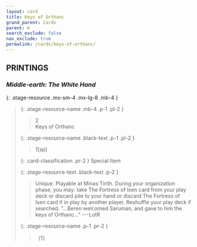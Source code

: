 ```yaml
---
layout: card
title: Keys of Orthanc
grand_parent: Cards
parent: K
search_exclude: false
nav_exclude: true
permalink: /cards/keys-of-orthanc/
---
```


## PRINTINGS


### _Middle-earth: The White Hand_

{: .stage-resource .mx-sm-4 .mx-lg-8 .mb-4 }
> {: .stage-resource-name .mb-4 .p-1 .pl-2 }
> > <div class="card-mp">2</div>
> > <div class="card-name">Keys of Orthanc</div>
>
> {: .stage-resource-name .black-text .p-1 .pl-2 }
> > 1[sp]
>
> {: .card-classification .pr-2 }
> Special Item
>
> {: .stage-resource-text .black-text .p-2 }
> > Unique. Playable at Minas Tirith. During your organization phase, you may: take The Fortress of Isen card from your play deck or discard pile to your hand or discard The Fortress of Isen card if in play by another player. Reshuffle your play deck if searched.  "...Beren welcomed Saruman, and gave to him the keys of Orthanc..." ---LotR 
> 
> {: .stage-resource-name .p-1 .pr-2 }
> > <div class="card-shield"></div>
> > <div class="card-corruption">〔1〕</div>
